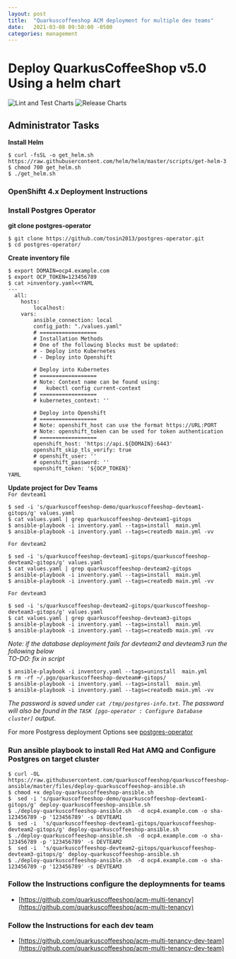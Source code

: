 ```yaml
---
layout: post
title:  "Quarkuscoffeeshop ACM deployment for multiple dev teams"
date:   2021-03-08 09:50:00 -0500
categories: management
---
```


# Deploy QuarkusCoffeeShop v5.0 Using a helm chart
![Lint and Test Charts](https://github.com/quarkuscoffeeshop/quarkuscoffeeshop-helm/workflows/Lint%20and%20Test%20Charts/badge.svg)
![Release Charts](https://github.com/quarkuscoffeeshop/quarkuscoffeeshop-helm/workflows/Release%20Charts/badge.svg)


## Administrator Tasks 
    
**Install Helm**

```
$ curl -fsSL -o get_helm.sh https://raw.githubusercontent.com/helm/helm/master/scripts/get-helm-3
$ chmod 700 get_helm.sh
$ ./get_helm.sh
```

### OpenShiftt 4.x  Deployment Instructions 


### Install Postgres Operator

**git clone postgres-operator**
```
$ git clone https://github.com/tosin2013/postgres-operator.git
$ cd postgres-operator/
```

**Create inventory file**
```
$ export DOMAIN=ocp4.example.com
$ export OCP_TOKEN=123456789
$ cat >inventory.yaml<<YAML
---
  all:
    hosts:
        localhost:
    vars:
        ansible_connection: local
        config_path: "./values.yaml"
        # ==================
        # Installation Methods
        # One of the following blocks must be updated:
        # - Deploy into Kubernetes
        # - Deploy into Openshift

        # Deploy into Kubernetes
        # ==================
        # Note: Context name can be found using:
        #   kubectl config current-context
        # ==================
        # kubernetes_context: ''

        # Deploy into Openshift
        # ==================
        # Note: openshift_host can use the format https://URL:PORT
        # Note: openshift_token can be used for token authentication
        # ==================
        openshift_host: 'https://api.${DOMAIN}:6443'
        openshift_skip_tls_verify: true
        # openshift_user: ''
        # openshift_password: ''
        openshift_token: '${OCP_TOKEN}'
YAML
```

**Update project for Dev Teams**  
`For devteam1`
```
$ sed -i 's/quarkuscoffeeshop-demo/quarkuscoffeeshop-devteam1-gitops/g' values.yaml
$ cat values.yaml | grep quarkuscoffeeshop-devteam1-gitops
$ ansible-playbook -i inventory.yaml --tags=install  main.yml
$ ansible-playbook -i inventory.yaml --tags=createdb main.yml -vv
```

`For devteam2`  
```
$ sed -i 's/quarkuscoffeeshop-devteam1-gitops/quarkuscoffeeshop-devteam2-gitops/g' values.yaml
$ cat values.yaml | grep quarkuscoffeeshop-devteam2-gitops
$ ansible-playbook -i inventory.yaml --tags=install  main.yml
$ ansible-playbook -i inventory.yaml --tags=createdb main.yml -vv
```

`For devteam3`
```
$ sed -i 's/quarkuscoffeeshop-devteam2-gitops/quarkuscoffeeshop-devteam3-gitops/g' values.yaml
$ cat values.yaml | grep quarkuscoffeeshop-devteam3-gitops
$ ansible-playbook -i inventory.yaml --tags=install  main.yml
$ ansible-playbook -i inventory.yaml --tags=createdb main.yml -vv
```

*Note: if the database deployment fails for devteam2 and devteam3 run the following below*  
*TO-DO: fix in script*  
```
$ ansible-playbook -i inventory.yaml --tags=uninstall  main.yml
$ rm -rf ~/.pgo/quarkuscoffeeshop-devteam#-gitops/
$ ansible-playbook -i inventory.yaml --tags=install  main.yml
$ ansible-playbook -i inventory.yaml --tags=createdb main.yml -vv
```

*The password is saved under `cat /tmp/postgres-info.txt`*. 
*The password will also be found in the `TASK [pgo-operator : Configure Database cluster]` output*. 

For more Postgress deployment Options see [postgres-operator](https://github.com/tosin2013/postgres-operator)


### Run ansible playbook to install Red Hat AMQ and Configure Postgres on target cluster
```
$ curl -OL https://raw.githubusercontent.com/quarkuscoffeeshop/quarkuscoffeeshop-ansible/master/files/deploy-quarkuscoffeeshop-ansible.sh
$ chmod +x deploy-quarkuscoffeeshop-ansible.sh
$  sed -i 's/quarkuscoffeeshop-demo/quarkuscoffeeshop-devteam1-gitops/g' deploy-quarkuscoffeeshop-ansible.sh
$ ./deploy-quarkuscoffeeshop-ansible.sh  -d ocp4.example.com -o sha-123456789 -p '123456789' -s DEVTEAM1
$  sed -i  's/quarkuscoffeeshop-devteam1-gitops/quarkuscoffeeshop-devteam2-gitops/g' deploy-quarkuscoffeeshop-ansible.sh
$ ./deploy-quarkuscoffeeshop-ansible.sh  -d ocp4.example.com -o sha-123456789 -p '123456789' -s DEVTEAM2
$  sed -i  's/quarkuscoffeeshop-devteam2-gitops/quarkuscoffeeshop-devteam3-gitops/g' deploy-quarkuscoffeeshop-ansible.sh
$ ./deploy-quarkuscoffeeshop-ansible.sh  -d ocp4.example.com -o sha-123456789 -p '123456789' -s DEVTEAM3
```

### Follow the Instructions configure the deploymnents for teams
* [https://github.com/quarkuscoffeeshop/acm-multi-tenancy](https://github.com/quarkuscoffeeshop/acm-multi-tenancy)

### Follow the Instructions for each dev team
* [https://github.com/quarkuscoffeeshop/acm-multi-tenancy-dev-team](https://github.com/quarkuscoffeeshop/acm-multi-tenancy-dev-team)
